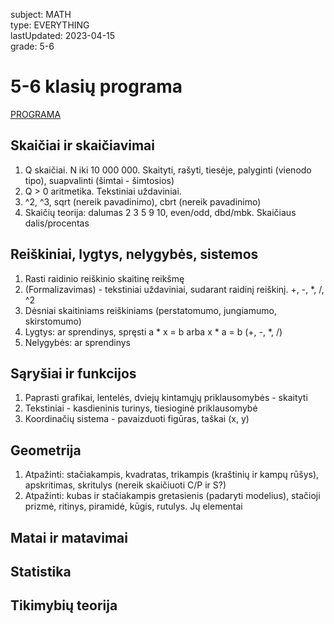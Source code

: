 subject: MATH  
type: EVERYTHING  
lastUpdated: 2023-04-15  
grade: 5-6  

# 5-6 klasių programa
[PROGRAMA](https://duomenys.ugdome.lt/saugykla/bp/2016/pagrindinis/4_Matematika.pdf)
## Skaičiai ir skaičiavimai
1. Q skaičiai. N iki 10 000 000. Skaityti, rašyti, tiesėje, palyginti (vienodo tipo), suapvalinti (šimtai - šimtosios)
2. Q > 0 aritmetika. Tekstiniai uždaviniai.
3. ^2, ^3, sqrt (nereik pavadinimo), cbrt (nereik pavadinimo)
4. Skaičių teorija: dalumas 2 3 5 9 10, even/odd, dbd/mbk. Skaičiaus dalis/procentas
## Reiškiniai, lygtys, nelygybės, sistemos
1. Rasti raidinio reiškinio skaitinę reikšmę
2. (Formalizavimas) - tekstiniai uždaviniai, sudarant raidinį reiškinį. +, -, *, /, ^2
3. Dėsniai skaitiniams reiškiniams (perstatomumo, jungiamumo, skirstomumo)
4. Lygtys: ar sprendinys, spręsti a * x = b arba x * a = b (+, -, *, /)
5. Nelygybės: ar sprendinys
## Sąryšiai ir funkcijos
1. Paprasti grafikai, lentelės, dviejų kintamųjų priklausomybės - skaityti
2. Tekstiniai - kasdieninis turinys, tiesioginė priklausomybė
3. Koordinačių sistema - pavaizduoti figūras, taškai (x, y)
## Geometrija
1. Atpažinti: stačiakampis, kvadratas, trikampis (kraštinių ir kampų rūšys), apskritimas, skritulys (nereik skaičiuoti C/P ir S?)
2. Atpažinti: kubas ir stačiakampis gretasienis (padaryti modelius), stačioji prizmė, ritinys, piramidė, kūgis, rutulys. Jų elementai
## Matai ir matavimai
## Statistika
## Tikimybių teorija
